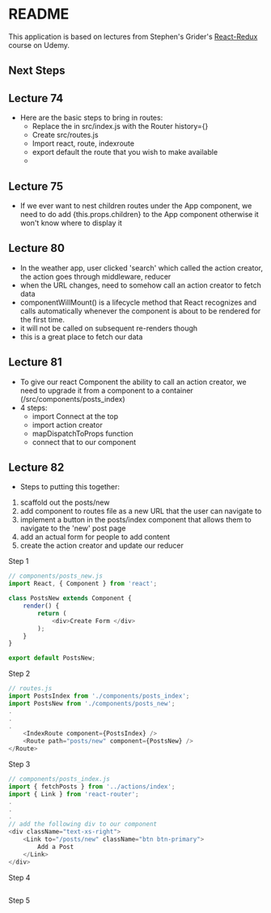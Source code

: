 # README

This application is based on lectures from Stephen's Grider's 
<a target="_blank" href="https://www.udemy.com/react-redux/">React-Redux</a>
course on Udemy.


## Next Steps


## Lecture 74
- Here are the basic steps to bring in routes:
  - Replace the <App /> in src/index.js with the Router history={}
  - Create src/routes.js
  - Import react, route, indexroute
  - export default the route that you wish to make available
  - <Router history={browserHistory} routes={routes}/>

## Lecture 75
- If we ever want to nest children routes under the App component, we need to do 
add {this.props.children} to the App component otherwise it won't know where to
display it

## Lecture 80
- In the weather app, user clicked 'search' which called the action creator, the action
goes through middleware, reducer
- when the URL changes, need to somehow call an action creator to fetch data
- componentWillMount() is a lifecycle method that React recognizes and calls automatically whenever
the component is about to be rendered for the first time.  
- it will not be called on subsequent re-renders though
- this is a great place to fetch our data

## Lecture 81
- To give our react Component the ability to call an action creator, we need to upgrade it
from a component to a container (/src/components/posts_index)
- 4 steps:
  - import Connect at the top
  - import action creator
  - mapDispatchToProps function
  - connect that to our component

## Lecture 82
- Steps to putting this together:

1. scaffold out the posts/new
2. add component to routes file as a new URL that the user can navigate to
3. implement a button in the posts/index component that allows them to navigate to the 'new' post page
4. add an actual form for people to add content
5. create the action creator and update our reducer

Step 1
```javascript
// components/posts_new.js
import React, { Component } from 'react';

class PostsNew extends Component {
	render() {
		return (
			<div>Create Form </div>
		);
	}
}

export default PostsNew;
```

Step 2
```javascript
// routes.js
import PostsIndex from './components/posts_index';
import PostsNew from './components/posts_new';
.
.
.
	<IndexRoute component={PostsIndex} />
	<Route path="posts/new" component={PostsNew} />
</Route>
```

Step 3
```javascript
// components/posts_index.js
import { fetchPosts } from '../actions/index';
import { Link } from 'react-router';
.
.
.
// add the following div to our component
<div className="text-xs-right">
	<Link to="/posts/new" className="btn btn-primary">
		Add a Post
	</Link>
</div>
```

Step 4
```javascript

```

Step 5
```javascript

```
